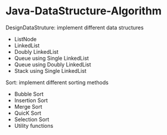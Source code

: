 # Java-DataStructure-Algorithm

DesignDataStruture: implement different data structures
- ListNode 
- LinkedList
- Doubly LinkedList
- Queue using Single LinkedList
- Queue using Doubly LinkedList
- Stack using Single LinkedList

Sort: implement different sorting methods
- Bubble Sort
- Insertion Sort
- Merge Sort
- QuicK Sort
- Selection Sort
- Utility functions